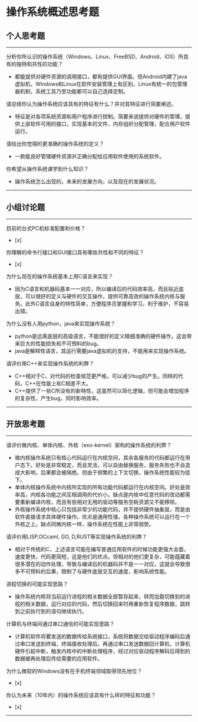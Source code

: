# 操作系统概述思考题

## 个人思考题

---

分析你所认识的操作系统（Windows、Linux、FreeBSD、Android、iOS）所具有的独特和共性的功能？
- 都能提供对硬件资源的调用接口，都有提供GUI界面。但Android内建了java虚拟机，Windows和Linux在软件安装管理上有区别，Linux有统一的包管理器机制，系统工具乃至功能都可以自己选择定制。

>  

请总结你认为操作系统应该具有的特征有什么？并对其特征进行简要阐述。
- 特征是对各项系统资源和用户程序进行控制。简要来说提供对硬件的管理，提供上层软件可用的接口，实现基本的文件、内存组织分配管理，配合用户软件运行。

>   

请给出你觉得的更准确的操作系统的定义？
- 一款能良好管理硬件资源并正确分配给应用软件使用的系统软件。

>   

你希望从操作系统课学到什么知识？
- 操作系统怎么出现的，未来的发展方向，以及现在的发展状况。

>   

---

## 小组讨论题

---

目前的台式PC机标准配置和价格？
- [x]  

> 

你理解的命令行接口和GUI接口具有哪些共性和不同的特征？
- [x]  

> 

为什么现在的操作系统基本上用C语言来实现？
- 因为C语言和机器码基本一一对应，所以编译后的代码效率高，而且贴近底层，可以很好的定义与硬件的交互操作，提供可靠高效的操作系统内核与服务。此外C语言自身的特性简单，方便程序员掌握和学习，利于维护，不容易出错。

>  

为什么没有人用python，java来实现操作系统？
- python是远离底层的高级语言，不能很好的定义精细准确的硬件操作，这会带来巨大的性能损失和不可预料的bug。
- java是解释性语言，其运行需要java虚拟机的支持，不能用来实现操作系统。

>  

请评价用C++来实现操作系统的利弊？
- C++相对于C，对代码的检查规范更严格，可以减少bug的产生。同样的代码，C++在性能上和C相差不大。
- C++提供了一些C所没有的新特性，这虽然可以简化逻辑，但可能会增加程序的复杂性，产生bug，同时影响效率。

>  

---

## 开放思考题

---

请评价微内核、单体内核、外核（exo-kernel）架构的操作系统的利弊？
- 微内核操作系统只有核心代码运行在内核空间，其余各服务的代码都运行在用户态下。好处是非常稳定，而且灵活，可以自由替换服务，服务失败也不会造成大影响，后果都会被隔绝。但由于频繁的上下文切换，操作系统性能较为低下。
- 单体内核操作系统中内核所实现的所有功能代码都运行在内核空间。好处是效率高，内核各功能之间互相调用的代价小。缺点是内核中任意代码的改动都需要重新编译内核，而且有些相对无用的驱动等服务空耗资源又不能移除。
- 外核操作系统中核心只包括非常少的功能代码，并不提供硬件抽象层，而是由软件直接请求具体硬件操作。优点是通用性强，各种操作系统可以运行在一个外核之上。缺点同微内核一样，操作系统在性能上非常弱势。

>  

请评价用LISP,OCcaml, GO, D,RUST等实现操作系统的利弊？
- 相对于传统的C，上述语言可能在编写普通应用软件的时候功能更强大全面，速度更快，代码更简短，这是他们的优点。但相对的他们更复杂，可能蕴藏着很多潜在的动作处理，导致与编译后的机器码并不是一一对应，这就会导致很多不可预料的后果，限制了与硬件底层交互的速度，影响系统性能。

>  

进程切换的可能实现思路？
- 操作系统内核将当前运行进程的相关数据全部暂存起来，转而加载切换到的进程的相关数据，运行对应的代码，然后切换回来时再重新恢复程序数据，跳转到之前执行到的语句继续执行。

>  

计算机与终端间通过串口通信的可能实现思路？
- 计算机软件将要发送的数据传给系统接口，系统将数据交给驱动程序编码后通过串口发送到终端，终端接收处理后，再通过串口发送数据回计算机，计算机硬件引起中断，触发内核中的中断处理程序，经过对应驱动程序解码后得到的数据被再处理后传给需要的应用软件。

>  

为什么微软的Windows没有在手机终端领域取得领先地位？
- [x]  

>  

你认为未来（10年内）的操作系统应该具有什么样的特征和功能？
- [x]  

>  

---
